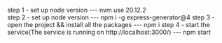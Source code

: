 step 1 - set up node version --- nvm use 20.12.2   
step 2 - set up node version --- npm i -g express-generator@4 
step 3 - open the project && install all the packages  --- npm i 
step 4 - start the service(The service is running on http://localhost:3000/)  --- npm start 
